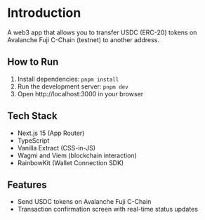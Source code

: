 # Introduction

A web3 app that allows you to transfer USDC (ERC-20) tokens on Avalanche Fuji C-Chain (testnet) to another address.

## How to Run

1. Install dependencies: `pnpm install`
2. Run the development server: `pnpm dev`
3. Open http://localhost:3000 in your browser

## Tech Stack

- Next.js 15 (App Router)
- TypeScript
- Vanilla Extract (CSS-in-JS)
- Wagmi and Viem (blockchain interaction)
- RainbowKit (Wallet Connection SDK)

## Features

- Send USDC tokens on Avalanche Fuji C-Chain
- Transaction confirmation screen with real-time status updates
